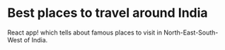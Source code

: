 # Best places to travel around India

React app! which tells about famous places to visit in North-East-South-West of India.
